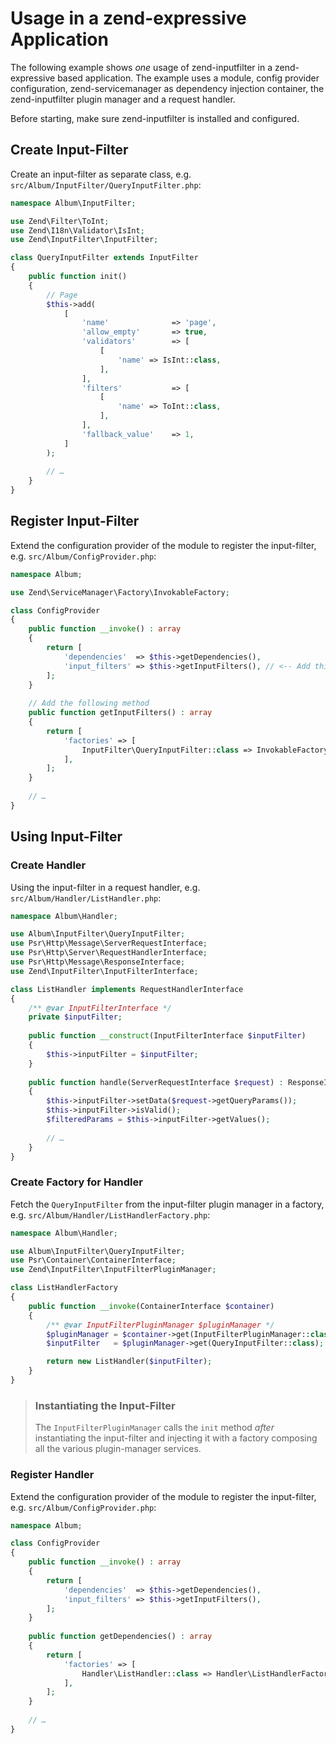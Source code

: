 # Usage in a zend-expressive Application

The following example shows _one_ usage of zend-inputfilter in a zend-expressive
based application. The example uses a module, config provider configuration,
zend-servicemanager as dependency injection container, the zend-inputfilter
plugin manager and a request handler.

Before starting, make sure zend-inputfilter is installed and configured.

## Create Input-Filter

Create an input-filter as separate class, e.g.
`src/Album/InputFilter/QueryInputFilter.php`:

```php
namespace Album\InputFilter;

use Zend\Filter\ToInt;
use Zend\I18n\Validator\IsInt;
use Zend\InputFilter\InputFilter;

class QueryInputFilter extends InputFilter
{
    public function init()
    {
        // Page
        $this->add(
            [
                'name'              => 'page',
                'allow_empty'       => true,
                'validators'        => [
                    [
                        'name' => IsInt::class,                        
                    ],                    
                ],
                'filters'           => [
                    [
                        'name' => ToInt::class,
                    ],
                ],
                'fallback_value'    => 1,
            ]
        );
    
        // …
    }
}
```

## Register Input-Filter

Extend the configuration provider of the module to register the input-filter,
e.g. `src/Album/ConfigProvider.php`:

```php
namespace Album;

use Zend\ServiceManager\Factory\InvokableFactory;

class ConfigProvider
{
    public function __invoke() : array
    {
        return [
            'dependencies'  => $this->getDependencies(),
            'input_filters' => $this->getInputFilters(), // <-- Add this line
        ];
    }
    
    // Add the following method
    public function getInputFilters() : array
    {
        return [
            'factories' => [
                InputFilter\QueryInputFilter::class => InvokableFactory::class,
            ],
        ];
    }
    
    // …
}
```

## Using Input-Filter

### Create Handler

Using the input-filter in a request handler, e.g.
`src/Album/Handler/ListHandler.php`:

```php
namespace Album\Handler;

use Album\InputFilter\QueryInputFilter;
use Psr\Http\Message\ServerRequestInterface;
use Psr\Http\Server\RequestHandlerInterface;
use Psr\Http\Message\ResponseInterface;
use Zend\InputFilter\InputFilterInterface;

class ListHandler implements RequestHandlerInterface
{
    /** @var InputFilterInterface */
    private $inputFilter;
    
    public function __construct(InputFilterInterface $inputFilter)
    {
        $this->inputFilter = $inputFilter;        
    }
    
    public function handle(ServerRequestInterface $request) : ResponseInterface
    {
        $this->inputFilter->setData($request->getQueryParams());
        $this->inputFilter->isValid();
        $filteredParams = $this->inputFilter->getValues();
        
        // …
    }
}
```

### Create Factory for Handler

Fetch the `QueryInputFilter` from the input-filter plugin manager in a factory,
e.g. `src/Album/Handler/ListHandlerFactory.php`:

```php
namespace Album\Handler;

use Album\InputFilter\QueryInputFilter;
use Psr\Container\ContainerInterface;
use Zend\InputFilter\InputFilterPluginManager;

class ListHandlerFactory
{
    public function __invoke(ContainerInterface $container)
    {
        /** @var InputFilterPluginManager $pluginManager */
        $pluginManager = $container->get(InputFilterPluginManager::class);
        $inputFilter   = $pluginManager->get(QueryInputFilter::class);

        return new ListHandler($inputFilter);
    }
}
```

> ### Instantiating the Input-Filter
>
> The `InputFilterPluginManager` calls the `init` method _after_ instantiating
the input-filter and injecting it with a factory composing all the various 
plugin-manager services.

### Register Handler

Extend the configuration provider of the module to register the input-filter,
e.g. `src/Album/ConfigProvider.php`:

```php
namespace Album;

class ConfigProvider
{
    public function __invoke() : array
    {
        return [
            'dependencies'  => $this->getDependencies(),
            'input_filters' => $this->getInputFilters(),
        ];
    }
    
    public function getDependencies() : array
    {
        return [
            'factories' => [
                Handler\ListHandler::class => Handler\ListHandlerFactory::class, // <-- Add this line
            ],
        ];
    }
    
    // …
}
```

